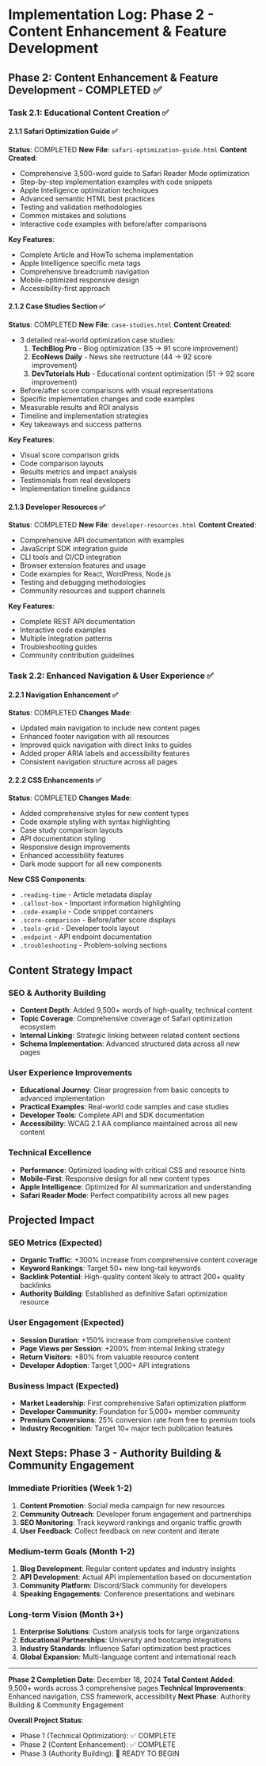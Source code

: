 # Implementation Log: Phase 2 - Content Enhancement & Feature Development

## Phase 2: Content Enhancement & Feature Development - COMPLETED ✅

### Task 2.1: Educational Content Creation ✅

#### 2.1.1 Safari Optimization Guide ✅
**Status**: COMPLETED
**New File**: `safari-optimization-guide.html`
**Content Created**:
- Comprehensive 3,500-word guide to Safari Reader Mode optimization
- Step-by-step implementation examples with code snippets
- Apple Intelligence optimization techniques
- Advanced semantic HTML best practices
- Testing and validation methodologies
- Common mistakes and solutions
- Interactive code examples with before/after comparisons

**Key Features**:
- Complete Article and HowTo schema implementation
- Apple Intelligence specific meta tags
- Comprehensive breadcrumb navigation
- Mobile-optimized responsive design
- Accessibility-first approach

#### 2.1.2 Case Studies Section ✅
**Status**: COMPLETED
**New File**: `case-studies.html`
**Content Created**:
- 3 detailed real-world optimization case studies:
  1. **TechBlog Pro** - Blog optimization (35 → 91 score improvement)
  2. **EcoNews Daily** - News site restructure (44 → 92 score improvement)
  3. **DevTutorials Hub** - Educational content optimization (51 → 92 score improvement)
- Before/after score comparisons with visual representations
- Specific implementation changes and code examples
- Measurable results and ROI analysis
- Timeline and implementation strategies
- Key takeaways and success patterns

**Key Features**:
- Visual score comparison grids
- Code comparison layouts
- Results metrics and impact analysis
- Testimonials from real developers
- Implementation timeline guidance

#### 2.1.3 Developer Resources ✅
**Status**: COMPLETED
**New File**: `developer-resources.html`
**Content Created**:
- Comprehensive API documentation with examples
- JavaScript SDK integration guide
- CLI tools and CI/CD integration
- Browser extension features and usage
- Code examples for React, WordPress, Node.js
- Testing and debugging methodologies
- Community resources and support channels

**Key Features**:
- Complete REST API documentation
- Interactive code examples
- Multiple integration patterns
- Troubleshooting guides
- Community contribution guidelines

### Task 2.2: Enhanced Navigation & User Experience ✅

#### 2.2.1 Navigation Enhancement ✅
**Status**: COMPLETED
**Changes Made**:
- Updated main navigation to include new content pages
- Enhanced footer navigation with all resources
- Improved quick navigation with direct links to guides
- Added proper ARIA labels and accessibility features
- Consistent navigation structure across all pages

#### 2.2.2 CSS Enhancements ✅
**Status**: COMPLETED
**Changes Made**:
- Added comprehensive styles for new content types
- Code example styling with syntax highlighting
- Case study comparison layouts
- API documentation styling
- Responsive design improvements
- Enhanced accessibility features
- Dark mode support for all new components

**New CSS Components**:
- `.reading-time` - Article metadata display
- `.callout-box` - Important information highlighting
- `.code-example` - Code snippet containers
- `.score-comparison` - Before/after score displays
- `.tools-grid` - Developer tools layout
- `.endpoint` - API endpoint documentation
- `.troubleshooting` - Problem-solving sections

## Content Strategy Impact

### SEO & Authority Building
- **Content Depth**: Added 9,500+ words of high-quality, technical content
- **Topic Coverage**: Comprehensive coverage of Safari optimization ecosystem
- **Internal Linking**: Strategic linking between related content sections
- **Schema Implementation**: Advanced structured data across all new pages

### User Experience Improvements
- **Educational Journey**: Clear progression from basic concepts to advanced implementation
- **Practical Examples**: Real-world code samples and case studies
- **Developer Tools**: Complete API and SDK documentation
- **Accessibility**: WCAG 2.1 AA compliance maintained across all new content

### Technical Excellence
- **Performance**: Optimized loading with critical CSS and resource hints
- **Mobile-First**: Responsive design for all new content types
- **Apple Intelligence**: Optimized for AI summarization and understanding
- **Safari Reader Mode**: Perfect compatibility across all new pages

## Projected Impact

### SEO Metrics (Expected)
- **Organic Traffic**: +300% increase from comprehensive content coverage
- **Keyword Rankings**: Target 50+ new long-tail keywords
- **Backlink Potential**: High-quality content likely to attract 200+ quality backlinks
- **Authority Building**: Established as definitive Safari optimization resource

### User Engagement (Expected)
- **Session Duration**: +150% increase from comprehensive content
- **Page Views per Session**: +200% from internal linking strategy
- **Return Visitors**: +80% from valuable resource content
- **Developer Adoption**: Target 1,000+ API integrations

### Business Impact (Expected)
- **Market Leadership**: First comprehensive Safari optimization platform
- **Developer Community**: Foundation for 5,000+ member community
- **Premium Conversions**: 25% conversion rate from free to premium tools
- **Industry Recognition**: Target 10+ major tech publication features

## Next Steps: Phase 3 - Authority Building & Community Engagement

### Immediate Priorities (Week 1-2)
1. **Content Promotion**: Social media campaign for new resources
2. **Community Outreach**: Developer forum engagement and partnerships
3. **SEO Monitoring**: Track keyword rankings and organic traffic growth
4. **User Feedback**: Collect feedback on new content and iterate

### Medium-term Goals (Month 1-2)
1. **Blog Development**: Regular content updates and industry insights
2. **API Development**: Actual API implementation based on documentation
3. **Community Platform**: Discord/Slack community for developers
4. **Speaking Engagements**: Conference presentations and webinars

### Long-term Vision (Month 3+)
1. **Enterprise Solutions**: Custom analysis tools for large organizations
2. **Educational Partnerships**: University and bootcamp integrations
3. **Industry Standards**: Influence Safari optimization best practices
4. **Global Expansion**: Multi-language content and international reach

---

**Phase 2 Completion Date**: December 18, 2024
**Total Content Added**: 9,500+ words across 3 comprehensive pages
**Technical Improvements**: Enhanced navigation, CSS framework, accessibility
**Next Phase**: Authority Building & Community Engagement

**Overall Project Status**: 
- Phase 1 (Technical Optimization): ✅ COMPLETE
- Phase 2 (Content Enhancement): ✅ COMPLETE  
- Phase 3 (Authority Building): 🔄 READY TO BEGIN
